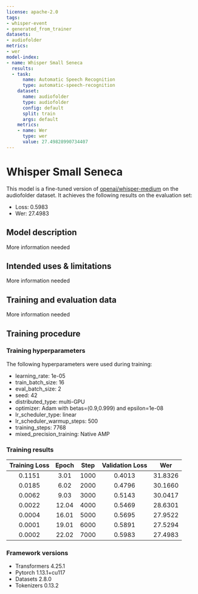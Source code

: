 ```yaml
---
license: apache-2.0
tags:
- whisper-event
- generated_from_trainer
datasets:
- audiofolder
metrics:
- wer
model-index:
- name: Whisper Small Seneca
  results:
  - task:
      name: Automatic Speech Recognition
      type: automatic-speech-recognition
    dataset:
      name: audiofolder
      type: audiofolder
      config: default
      split: train
      args: default
    metrics:
    - name: Wer
      type: wer
      value: 27.49828990734407
---
```


<!-- This model card has been generated automatically according to the information the Trainer had access to. You
should probably proofread and complete it, then remove this comment. -->

# Whisper Small Seneca

This model is a fine-tuned version of [openai/whisper-medium](https://huggingface.co/openai/whisper-medium) on the audiofolder dataset.
It achieves the following results on the evaluation set:
- Loss: 0.5983
- Wer: 27.4983

## Model description

More information needed

## Intended uses & limitations

More information needed

## Training and evaluation data

More information needed

## Training procedure

### Training hyperparameters

The following hyperparameters were used during training:
- learning_rate: 1e-05
- train_batch_size: 16
- eval_batch_size: 2
- seed: 42
- distributed_type: multi-GPU
- optimizer: Adam with betas=(0.9,0.999) and epsilon=1e-08
- lr_scheduler_type: linear
- lr_scheduler_warmup_steps: 500
- training_steps: 7768
- mixed_precision_training: Native AMP

### Training results

| Training Loss | Epoch | Step | Validation Loss | Wer     |
|:-------------:|:-----:|:----:|:---------------:|:-------:|
| 0.1151        | 3.01  | 1000 | 0.4013          | 31.8326 |
| 0.0185        | 6.02  | 2000 | 0.4796          | 30.1660 |
| 0.0062        | 9.03  | 3000 | 0.5143          | 30.0417 |
| 0.0022        | 12.04 | 4000 | 0.5469          | 28.6301 |
| 0.0004        | 16.01 | 5000 | 0.5695          | 27.9522 |
| 0.0001        | 19.01 | 6000 | 0.5891          | 27.5294 |
| 0.0002        | 22.02 | 7000 | 0.5983          | 27.4983 |


### Framework versions

- Transformers 4.25.1
- Pytorch 1.13.1+cu117
- Datasets 2.8.0
- Tokenizers 0.13.2
